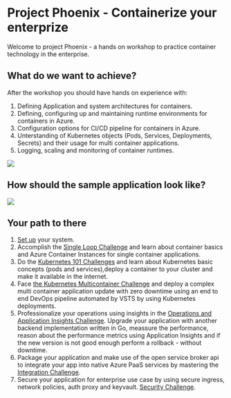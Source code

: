 
# Project Phoenix - Containerize your enterprize
Welcome to project Phoenix - a hands on workshop to practice container technology in the enterprise.

## What do we want to achieve?

After the workshop you should have hands on experience with:
1. Defining Application and system architectures for containers.
2. Defining, configuring up and maintaining runtime environments for containers in Azure.
3. Configuration options for CI/CD pipeline for containers in Azure.
4. Unterstanding of Kubernetes objects (Pods, Services, Deployments, Secrets) and their usage for multi container applications.
5. Logging, scaling and monitoring of container runtimes.

![](/img/kubernetes_on_azure.png)

## How should the sample application look like?
![](/img/osba_multicalculator.png)

## Your path to there
1. [Set up](challenges.0.md) your system.
2. Accomplish the [Single Loop Challenge](challenges.1.md) and learn about container basics and Azure Container Instances for single container applications.
3. Do the [Kubernetes 101 Challenges](challenges.2.md) and learn about Kubernetes basic concepts (pods and services),deploy a container to your cluster and make it available in the internet.
4. Face [the Kubernetes Multicontainer Challenge](challenges.3.md) and deploy a complex multi container application update with zero downtime using an end to end DevOps pipeline automated by VSTS by using Kubernetes deployments.
5. Professionalize your operations using insights in the [Operations and Application Insights Challenge](challenges.4.md). Upgrade your application with another backend implementation written in Go, meassure the performance, reason about the performance metrics using Application Insights and if the new version is not good enough perform a rollback - without downtime.
6. Package your application and make use of the open service broker api to integrate your app into native Azure PaaS services by mastering the [Integration Challenge](challenges.5.md).
7. Secure your application for enterprise use case by using secure ingress, network policies, auth proxy and keyvault. [Security Challenge](challenges.6.md).
